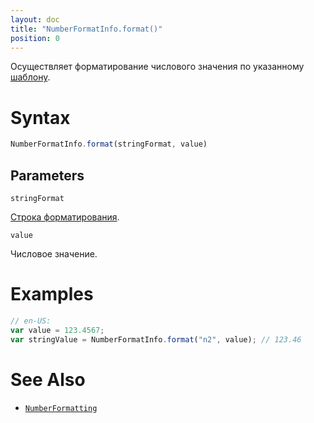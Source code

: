 ```yaml
---
layout: doc
title: "NumberFormatInfo.format()"
position: 0
---
```


Осуществляет форматирование числового значения по указанному [шаблону](../NumberFormatting/).

# Syntax

```js
NumberFormatInfo.format(stringFormat, value)
```

## Parameters

`stringFormat`

[Строка форматирования](../NumberFormatting/).

`value`

Числовое значение.

# Examples

```js
// en-US:
var value = 123.4567;
var stringValue = NumberFormatInfo.format("n2", value); // 123.46
```

# See Also

* [`NumberFormatting`](../NumberFormatting/)
